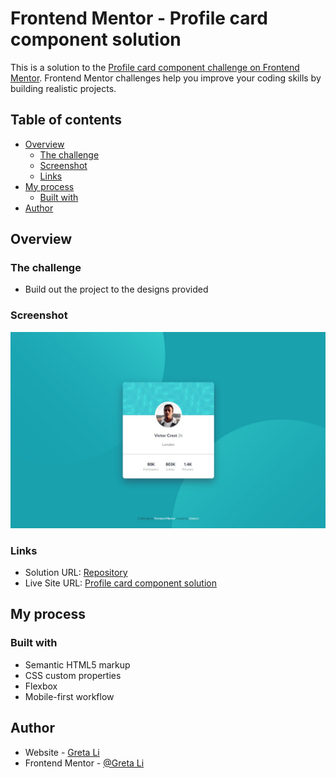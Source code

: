 # Frontend Mentor - Profile card component solution

This is a solution to the [Profile card component challenge on Frontend Mentor](https://www.frontendmentor.io/challenges/profile-card-component-cfArpWshJ). Frontend Mentor challenges help you improve your coding skills by building realistic projects.

## Table of contents

- [Overview](#overview)
  - [The challenge](#the-challenge)
  - [Screenshot](#screenshot)
  - [Links](#links)
- [My process](#my-process)
  - [Built with](#built-with)
- [Author](#author)

## Overview

### The challenge

- Build out the project to the designs provided

### Screenshot

![](./screenshot.jpg)

### Links

- Solution URL: [Repository](https://github.com/GretaLi/Frontend-Mentor-Challenge/tree/main/profile-card-component-main)
- Live Site URL: [Profile card component solution](https://gretali.github.io/Frontend-Mentor-Challenge/profile-card-component-main/)

## My process

### Built with

- Semantic HTML5 markup
- CSS custom properties
- Flexbox
- Mobile-first workflow

## Author

- Website - [Greta Li](https://github.com/GretaLi)
- Frontend Mentor - [@Greta Li](https://www.frontendmentor.io/profile/GretaLi)
